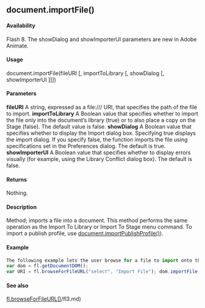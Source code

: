 ## document.importFile()

#### Availability

Flash 8. The showDialog and showImporterUI parameters are new in Adobe Animate.

#### Usage

document.importFile(fileURI \[, importToLibrary \[, showDialog \[, showImporterUI \]\]\])

#### Parameters

**fileURI** A string, expressed as a file:/// URI, that specifies the path of the file to import.
**importToLibrary** A Boolean value that specifies whether to import the file only into the document’s library (true) or to also place a copy on the Stage (false). The default value is false.
**showDialog** A Boolean value that specifies whether to display the Import dialog box. Specifying true displays the import dialog. If you specify false, the function imports the file using specifications set in the Preferences dialog. The default is true.
**showImporterUI** A Boolean value that specifies whether to display errors visually (for example, using the Library Conflict dialog box). The default is false.

#### Returns

Nothing.

#### Description

Method; imports a file into a document. This method performs the same operation as the Import To Library or Import To Stage menu command. To import a publish profile, use [document.importPublishProfile()](../Document_object/docume94.md)).

#### Example

```javascript
The following example lets the user browse for a file to import onto the Stage:
var dom = fl.getDocumentDOM();
var URI = fl.browseForFileURL("select", "Import File"); dom.importFile(URI);

```
#### See also

[fl.browseForFileURL()](../flash_object_(fl)/fl3.md)/fl3.md)

<span id="document.importPublishProfile()" class="anchor"></span>
